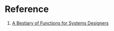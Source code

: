 # Reference

1. [A Bestiary of Functions for Systems Designers](https://brunodias.dev/2021/03/19/functions-for-system-designers.html)

